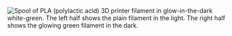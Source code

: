 ﻿![Spool of PLA (polylactic acid) 3D printer filament in glow-in-the-dark white-green. The left half shows the plain filament in the light. The right half shows the glowing green filament in the dark.](https://cdn.shopify.com/s/files/1/2719/6506/products/571_4_679134b9-36bc-4e1c-974f-8928fc0fb426.jpg?crop=center&height=1000&v=1653079031&width=832)
